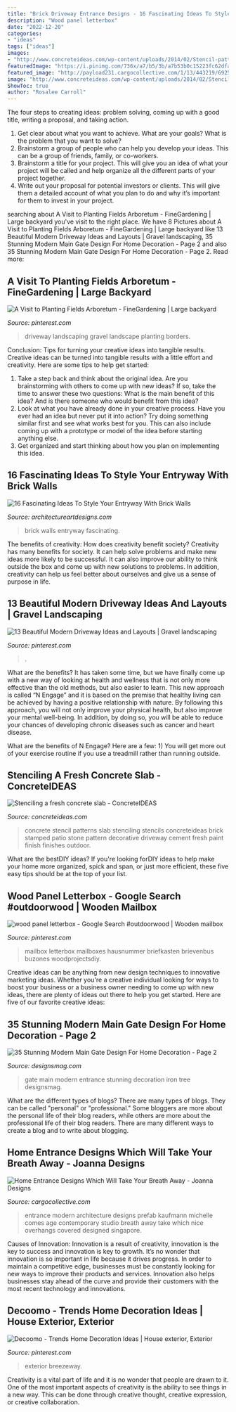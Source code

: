 ```yaml
---
title: "Brick Driveway Entrance Designs - 16 Fascinating Ideas To Style Your Entryway With Brick Walls"
description: "Wood panel letterbox"
date: "2022-12-20"
categories:
- "ideas"
tags: ["ideas"]
images:
- "http://www.concreteideas.com/wp-content/uploads/2014/02/Stencil-patterns.jpg"
featuredImage: "https://i.pinimg.com/736x/a7/b5/3b/a7b53b0c15223fc62dfac12fd368affe--gravel-driveway-long-driveway-landscaping.jpg"
featured_image: "http://payload231.cargocollective.com/1/13/443219/6925522/Wood and Concrete Home Entrance.jpg"
image: "http://www.concreteideas.com/wp-content/uploads/2014/02/Stencil-patterns.jpg"
ShowToc: true
author: "Rosalee Carroll"
---
```



The four steps to creating ideas: problem solving, coming up with a good title, writing a proposal, and taking action.
1. Get clear about what you want to achieve. What are your goals? What is the problem that you want to solve? 
2. Brainstorm a group of people who can help you develop your ideas. This can be a group of friends, family, or co-workers. 
3. Brainstorm a title for your project. This will give you an idea of what your project will be called and help organize all the different parts of your project together. 
4. Write out your proposal for potential investors or clients. This will give them a detailed account of what you plan to do and why it’s important for them to invest in your project.

	

		
searching about A Visit to Planting Fields Arboretum - FineGardening | Large backyard you've visit to the right place. We have 8 Pictures about A Visit to Planting Fields Arboretum - FineGardening | Large backyard like 13 Beautiful Modern Driveway Ideas and Layouts | Gravel landscaping, 35 Stunning Modern Main Gate Design For Home Decoration - Page 2 and also 35 Stunning Modern Main Gate Design For Home Decoration - Page 2. Read more:
		
    
## A Visit To Planting Fields Arboretum - FineGardening | Large Backyard

<img loading=lazy src="https://i.pinimg.com/736x/a7/b5/3b/a7b53b0c15223fc62dfac12fd368affe--gravel-driveway-long-driveway-landscaping.jpg" onerror="this.onerror=null;this.src='https://tse4.mm.bing.net/th?id=OIP.9gHjrDWjO7esWHLWgGuvwgHaNK&amp;pid=15.1';" alt="A Visit to Planting Fields Arboretum - FineGardening | Large backyard">

_Source: pinterest.com_

>driveway landscaping gravel landscape planting borders. 

	

Conclusion: Tips for turning your creative ideas into tangible results.
Creative ideas can be turned into tangible results with a little effort and creativity. Here are some tips to help get started: 
1. Take a step back and think about the original idea. Are you brainstorming with others to come up with new ideas? If so, take the time to answer these two questions: What is the main benefit of this idea? And is there someone who would benefit from this idea? 
2. Look at what you have already done in your creative process. Have you ever had an idea but never put it into action? Try doing something similar first and see what works best for you. This can also include coming up with a prototype or model of the idea before starting anything else. 
3. Get organized and start thinking about how you plan on implementing this idea.

    
## 16 Fascinating Ideas To Style Your Entryway With Brick Walls

<img loading=lazy src="https://www.architectureartdesigns.com/wp-content/uploads/2016/10/2-25.jpg" onerror="this.onerror=null;this.src='https://tse2.mm.bing.net/th?id=OIP.KHszV6hqk7ZDz8ZW81Ty8wHaLH&amp;pid=15.1';" alt="16 Fascinating Ideas To Style Your Entryway With Brick Walls">

_Source: architectureartdesigns.com_

>brick walls entryway fascinating. 

	

The benefits of creativity: How does creativity benefit society?
Creativity has many benefits for society. It can help solve problems and make new ideas more likely to be successful. It can also improve our ability to think outside the box and come up with new solutions to problems. In addition, creativity can help us feel better about ourselves and give us a sense of purpose in life.

    
## 13 Beautiful Modern Driveway Ideas And Layouts | Gravel Landscaping

<img loading=lazy src="https://i.pinimg.com/736x/9f/89/3e/9f893e9d9ddf5dd085382a18bcfdf6eb.jpg" onerror="this.onerror=null;this.src='https://tse2.mm.bing.net/th?id=OIP.utnkbB6IGRXgB9avxWTxNwHaLJ&amp;pid=15.1';" alt="13 Beautiful Modern Driveway Ideas and Layouts | Gravel landscaping">

_Source: pinterest.com_

>. 

	

What are the benefits?
It has taken some time, but we have finally come up with a new way of looking at health and wellness that is not only more effective than the old methods, but also easier to learn. This new approach is called “N Engage” and it is based on the premise that healthy living can be achieved by having a positive relationship with nature.
By following this approach, you will not only improve your physical health, but also improve your mental well-being. In addition, by doing so, you will be able to reduce your chances of developing chronic diseases such as cancer and heart disease.

What are the benefits of N Engage? Here are a few: 
        1) You will get more out of your exercise routine if you use a treadmill rather than running outside.

    
## Stenciling A Fresh Concrete Slab - ConcreteIDEAS

<img loading=lazy src="http://www.concreteideas.com/wp-content/uploads/2014/02/Stencil-patterns.jpg" onerror="this.onerror=null;this.src='https://tse3.mm.bing.net/th?id=OIP.IvD_MoqGSgqiCiZnVq2_YQAAAA&amp;pid=15.1';" alt="Stenciling a fresh concrete slab - ConcreteIDEAS">

_Source: concreteideas.com_

>concrete stencil patterns slab stenciling stencils concreteideas brick stamped patio stone pattern decorative driveway cement fresh paint finish finishes outdoor. 

	

What are the bestDIY ideas?
If you're looking forDIY ideas to help make your home more organized, spick and span, or just more efficient, these five easy tips should be at the top of your list.

    
## Wood Panel Letterbox - Google Search #outdoorwood | Wooden Mailbox

<img loading=lazy src="https://i.pinimg.com/736x/2e/f6/1f/2ef61f53a215bf58120a1ec8280bd019.jpg" onerror="this.onerror=null;this.src='https://tse4.mm.bing.net/th?id=OIP.ZOQ2NhD0dhajwbqkRGL7ZwHaJ4&amp;pid=15.1';" alt="wood panel letterbox - Google Search #outdoorwood | Wooden mailbox">

_Source: pinterest.com_

>mailbox letterbox mailboxes hausnummer briefkasten brievenbus buzones woodprojectsdiy. 

	

Creative ideas can be anything from new design techniques to innovative marketing ideas. Whether you're a creative individual looking for ways to boost your business or a business owner needing to come up with new ideas, there are plenty of ideas out there to help you get started. Here are five of our favorite creative ideas: 

    
## 35 Stunning Modern Main Gate Design For Home Decoration - Page 2

<img loading=lazy src="http://www.designsmag.com/wp-content/uploads/2017/03/gate-design-main-gate-entrance-designsmag-005.jpg" onerror="this.onerror=null;this.src='https://tse3.mm.bing.net/th?id=OIP.vLi_nxHT5NPNtVdvdrBl6QHaLH&amp;pid=15.1';" alt="35 Stunning Modern Main Gate Design For Home Decoration - Page 2">

_Source: designsmag.com_

>gate main modern entrance stunning decoration iron tree designsmag. 

	

What are the different types of blogs?
There are many types of blogs. They can be called "personal" or "professional." Some bloggers are more about the personal life of their blog readers, while others are more about the professional life of their blog readers. There are many different ways to create a blog and to write about blogging.

    
## Home Entrance Designs Which Will Take Your Breath Away - Joanna Designs

<img loading=lazy src="http://payload231.cargocollective.com/1/13/443219/6925522/Wood and Concrete Home Entrance.jpg" onerror="this.onerror=null;this.src='https://tse4.mm.bing.net/th?id=OIP.dEkJ5b4ECp_vjAiNvVa1-QHaLJ&amp;pid=15.1';" alt="Home Entrance Designs Which Will Take Your Breath Away - Joanna Designs">

_Source: cargocollective.com_

>entrance modern architecture designs prefab kaufmann michelle comes age contemporary studio breath away take which nice overhangs covered designed singapore. 

	

Causes of Innovation:
Innovation is a result of creativity, innovation is the key to success and innovation is key to growth. It’s no wonder that innovation is so important in life because it drives progress. In order to maintain a competitive edge, businesses must be constantly looking for new ways to improve their products and services. Innovation also helps businesses stay ahead of the curve and provide their customers with the most recent technology and innovations.

    
## Decoomo - Trends Home Decoration Ideas | House Exterior, Exterior

<img loading=lazy src="https://i.pinimg.com/736x/68/2c/b1/682cb1cea8fcf2f6043010c5afa1534c.jpg" onerror="this.onerror=null;this.src='https://tse2.mm.bing.net/th?id=OIP.3WScww14s85zrsjXwVF8eQAAAA&amp;pid=15.1';" alt="Decoomo - Trends Home Decoration Ideas | House exterior, Exterior">

_Source: pinterest.com_

>exterior breezeway. 

	

Creativity is a vital part of life and it is no wonder that people are drawn to it. One of the most important aspects of creativity is the ability to see things in a new way. This can be done through creative thought, creative expression, or creative collaboration.

